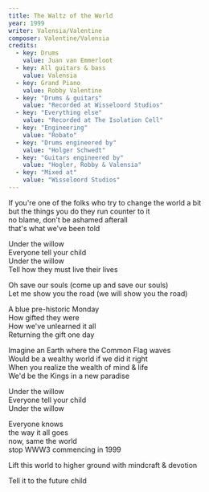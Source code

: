 ```yaml
---
title: The Waltz of the World
year: 1999
writer: Valensia/Valentine
composer: Valentine/Valensia
credits:
  - key: Drums
    value: Juan van Emmerloot
  - key: All guitars & bass
    value: Valensia
  - key: Grand Piano
    value: Robby Valentine
  - key: "Drums & guitars"
    value: "Recorded at Wisseloord Studios"
  - key: "Everything else"
    value: "Recorded at The Isolation Cell"
  - key: "Engineering"
    value: "Robato"
  - key: "Drums engineered by"
    value: "Holger Schwedt"
  - key: "Guitars engineered by"
    value: "Hogler, Robby & Valensia"
  - key: "Mixed at"
    value: "Wisseloord Studios"  
---
```


<p>If you're one of the folks who try to change the world a bit<br />
but the things you do they run counter to it<br />
no blame, don't be ashamed afterall<br />
that's what we've been told</p>

<p>Under the willow<br />
Everyone tell your child<br />
Under the willow<br />
Tell how they must live their lives</p>

<p>Oh save our souls (come up and save our souls)<br />
Let me show you the road (we will show you the road)</p>

<p>A blue pre-historic Monday<br />
How gifted they were<br />
How we've unlearned it all<br />
Returning the gift one day</p>

<p>Imagine an Earth where the Common Flag waves<br />
Would be a wealthy world if we did it right<br />
When you realize the wealth of mind & life<br />
We'd be the Kings in a new paradise</p>

<p>Under the willow<br />
Everyone tell your child<br />
Under the willow</p>

<p>Everyone knows<br />
the way it all goes<br />
now, same the world<br />
stop WWW3 commencing in 1999</p>

<p>Lift this world to higher ground with mindcraft & devotion</p>

<p>Tell it to the future child</p>


